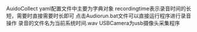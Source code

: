 AuidoCollect
yaml配置文件中主要为字典对象
recordingtime表示录音时间的长短，需要时直接需要时长即可
点击Audiorun.bat文件可以直接运行程序进行录音操作
录音的文件名为当前系统时间.wav
USBCamera为usb摄像头采集程序
